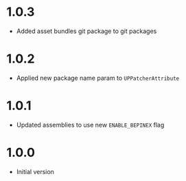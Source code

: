 ﻿# 1.0.3

- Added asset bundles git package to git packages

# 1.0.2

- Applied new package name param to `UPPatcherAttribute`

# 1.0.1

- Updated assemblies to use new `ENABLE_BEPINEX` flag

# 1.0.0

- Initial version